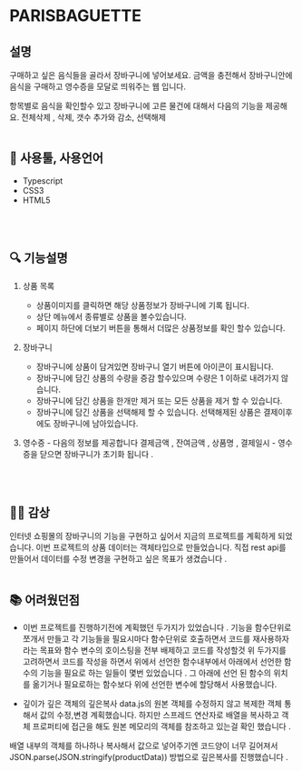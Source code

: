 # PARISBAGUETTE
## 설명
구매하고 싶은 음식들을 골라서 장바구니에 넣어보세요.
금액을 충전해서 장바구니안에 음식을 구매하고 영수증을 모달로 띄워주는 웹 입니다.

항목별로 음식을 확인할수 있고
장바구니에 고른 물건에 대해서 다음의 기능을 제공해요.  전체삭제 , 삭제, 갯수 추가와 감소, 선택해제
<br>
<br>

## 🔧 사용툴, 사용언어
 - Typescript
 - CSS3
 - HTML5
<br>
<br>

## 🔍 기능설명
 1. 상품 목록
    - 상품이미지를 클릭하면 해당 상품정보가 장바구니에 기록 됩니다.
    - 상단 메뉴에서 종류별로 상품을 볼수있습니다.
    - 페이지 하단에 더보기 버튼을 통해서 더많은 상품정보를 확인 할수 있습니다.

 2. 장바구니 
    - 장바구니에 상품이 담겨있면 장바구니 열기 버튼에 아이콘이 표시됩니다.
    - 장바구니에 담긴 상품의 수량을 증감 할수있으며 수량은 1 이하로 내려가지 않습니다. 
    - 장바구니에 담긴 상품을 한개만 제거 또는 모든 상품을 제거 할 수 있습니다.
    - 장바구니에 담긴 상품을 선택해제 할 수 있습니다. 선택해제된 상품은 결제이후에도 장바구니에 남아있습니다.

  3. 영수증
    - 다음의 정보를 제공합니다 결제금액 , 잔여금액 , 상품명 , 결제일시
    - 영수증을 닫으면 장바구니가 초기화 됩니다 . 
<br>
<br>

## 👩‍💻 감상
인터넷 쇼핑몰의 장바구니의 기능을 
구현하고 싶어서 지금의 프로젝트를 계획하게 되었습니다.
이번 프로젝트의 상품 데이터는 객체타입으로 만들었습니다.
직접 rest api를 만들어서 데이터를 수정 변경을 구현하고 싶은 
목표가 생겼습니다 .
<br>
<br>

## 📚 어려웠던점
- 이번 프로젝트를 진행하기전에 계획했던 두가지가 있었습니다 . 
기능을 함수단위로 쪼개서 만들고 각 기능들을 필요시마다
함수단위로 호출하면서 코드를 재사용하자 라는 목표와
함수 변수의 호이스팅을 전부 배제하고 코드를 작성할것 
위 두가지를 고려하면서 코드를 작성을 하면서
위에서 선언한 함수내부에서 아래에서 선언한 함수의 기능을
필요로 하는 일들이 몇번 있었습니다 .
그 아래에 선언 된 함수의 위치를 옮기거나 
필요로하는 함수보다 위에 선언한 변수에 할당해서 사용했습니다.

- 깊이가 깊은 객체의 깊은복사
data.js의 원본 객체를 수정하지 않고
복제한 객체 통해서 값의 수정,변경 계획했습니다.
하지만 스프레드 연산자로 배열을 복사하고 객체 프로퍼티에 접근을 해도
원본 메모리의 객체를 참조하고 있는걸 확인 했습니다 . 

배열 내부의 객체를 하나하나 복사해서 값으로 넣어주기엔 코드양이
너무 길어져서 JSON.parse(JSON.stringify(productData)) 방법으로 
깊은복사를 진행했습니다 . 

